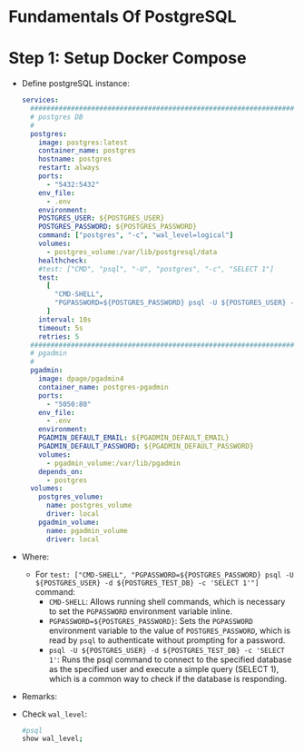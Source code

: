 # Fundamentals Of PostgreSQL

# Step 1: Setup Docker Compose

- Define postgreSQL instance:

  ```yml
  services:
    ############################################################################
    # postgres DB
    #
    postgres:
      image: postgres:latest
      container_name: postgres
      hostname: postgres
      restart: always
      ports:
        - "5432:5432"
      env_file:
        - .env
      environment:
      POSTGRES_USER: ${POSTGRES_USER}
      POSTGRES_PASSWORD: ${POSTGRES_PASSWORD}
      command: ["postgres", "-c", "wal_level=logical"]
      volumes:
        - postgres_volume:/var/lib/postgresql/data
      healthcheck:
      #test: ["CMD", "psql", "-U", "postgres", "-c", "SELECT 1"]
      test:
        [
          "CMD-SHELL",
          "PGPASSWORD=${POSTGRES_PASSWORD} psql -U ${POSTGRES_USER} -d ${POSTGRES_TEST_DB} -c 'SELECT 1'",
        ]
      interval: 10s
      timeout: 5s
      retries: 5
    ############################################################################
    # pgadmin
    #
    pgadmin:
      image: dpage/pgadmin4
      container_name: postgres-pgadmin
      ports:
        - "5050:80"
      env_file:
        - .env
      environment:
      PGADMIN_DEFAULT_EMAIL: ${PGADMIN_DEFAULT_EMAIL}
      PGADMIN_DEFAULT_PASSWORD: ${PGADMIN_DEFAULT_PASSWORD}
      volumes:
        - pgadmin_volume:/var/lib/pgadmin
      depends_on:
        - postgres
    volumes:
      postgres_volume:
        name: postgres_volume
        driver: local
      pgadmin_volume:
        name: pgadmin_volume
        driver: local
  ```

- Where:
  - For `test: ["CMD-SHELL", "PGPASSWORD=${POSTGRES_PASSWORD} psql -U ${POSTGRES_USER} -d ${POSTGRES_TEST_DB} -c 'SELECT 1'"]` command:
    - `CMD-SHELL`: Allows running shell commands, which is necessary to set the `PGPASSWORD` environment variable inline.
    - `PGPASSWORD=${POSTGRES_PASSWORD}`: Sets the `PGPASSWORD` environment variable to the value of `POSTGRES_PASSWORD`, which is read by `psql` to authenticate without prompting for a password.
    - `psql -U ${POSTGRES_USER} -d ${POSTGRES_TEST_DB} -c 'SELECT 1'`: Runs the psql command to connect to the specified database as the specified user and execute a simple query (SELECT 1), which is a common way to check if the database is responding.
- Remarks:
- Check `wal_level`:

  ```sh
  #psql
  show wal_level;
  ```
